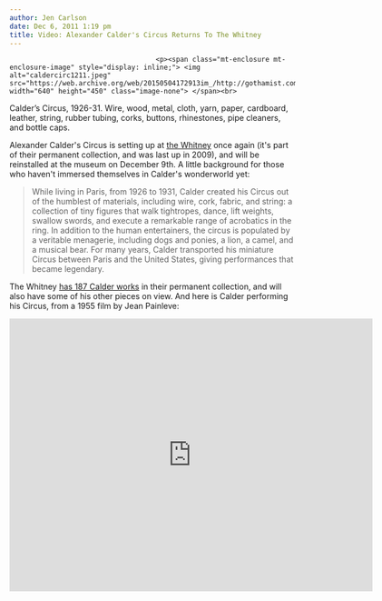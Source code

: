 ```yaml
---
author: Jen Carlson
date: Dec 6, 2011 1:19 pm
title: Video: Alexander Calder's Circus Returns To The Whitney
---
```


	
										<p><span class="mt-enclosure mt-enclosure-image" style="display: inline;"> <img alt="caldercirc1211.jpeg" src="https://web.archive.org/web/20150504172913im_/http://gothamist.com/attachments/arts_jen/caldercirc1211.jpeg" width="640" height="450" class="image-none"> </span><br>
<span class="photo_caption">Calder&#x2019;s Circus, 1926-31. Wire, wood, metal, cloth, yarn, paper, cardboard, leather, string, rubber tubing, corks, buttons, rhinestones, pipe cleaners, and bottle caps.</span></p>

<p>Alexander Calder&apos;s Circus is setting up at <a href="https://web.archive.org/web/20150504172913/http://whitney.org/Collection/AlexanderCalder/8336195">the Whitney</a> once again (it&apos;s part of their permanent collection, and was last up in 2009), and will be reinstalled at the museum on December 9th. A little background for those who haven&apos;t immersed themselves in Calder&apos;s wonderworld yet:</p><blockquote>While living in Paris, from 1926 to 1931, Calder created his Circus out of the humblest of materials, including wire, cork, fabric, and string: a collection of tiny figures that walk tightropes, dance, lift weights, swallow swords, and execute a remarkable range of acrobatics in the ring. In addition to the human entertainers, the circus is populated by a veritable menagerie, including dogs and ponies, a lion, a camel, and a musical bear. For many years, Calder transported his miniature Circus between Paris and the United States, giving performances that became legendary.</blockquote>The Whitney <a href="https://web.archive.org/web/20150504172913/http://whitney.org/Collection/AlexanderCalder">has 187 Calder works</a> in their permanent collection, and will also have some of his other pieces on view. And here is Calder performing his Circus, from a 1955 film by Jean Painleve:<p></p>

<p><iframe width="640" height="480" src="https://web.archive.org/web/20150504172913if_/http://www.youtube.com/embed/t6jwnu8Izy0" frameborder="0" allowfullscreen></iframe></p>					
										
									
				